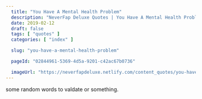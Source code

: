 ```yaml
---
  title: "You Have A Mental Health Problem"
  description: "NeverFap Deluxe Quotes | You Have A Mental Health Problem"
  date: 2019-02-12
  draft: false
  tags: [ "quotes" ]
  categories: [ "index" ]

  slug: "you-have-a-mental-health-problem"

  pageId: "02844961-5369-4d5a-9201-c42ac67b0736"

  imageUrl: "https://neverfapdeluxe.netlify.com/content_quotes/you-have-a-mental-health-problem.png"
---
```


some random words to valdate or something.
